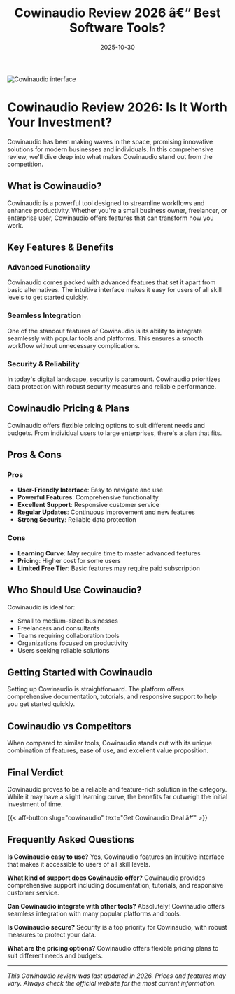 ﻿---
title: "Cowinaudio Review 2026 â€“ Best Software Tools?"
date: 2025-10-30
draft: false
rating: 4.8
category: "Software Tools"
tags: ["software-tools", "review", "2026"]
description: "Comprehensive Cowinaudio review 2026. Discover if this  tool is the best choice for your needs."
keywords: "cowinaudio, Cowinaudio, review, software tools, 2026, best software tools"
image: "https://images.unsplash.com/photo-1555949963-aa79dcee981c?w=800&h=400&fit=crop&crop=center"
---

![Cowinaudio interface](https://images.unsplash.com/photo-1555949963-aa79dcee981c?w=800&h=400&fit=crop&crop=center)

# Cowinaudio Review 2026: Is It Worth Your Investment?

Cowinaudio has been making waves in the  space, promising innovative solutions for modern businesses and individuals. In this comprehensive review, we'll dive deep into what makes Cowinaudio stand out from the competition.

## What is Cowinaudio?

Cowinaudio is a powerful  tool designed to streamline workflows and enhance productivity. Whether you're a small business owner, freelancer, or enterprise user, Cowinaudio offers features that can transform how you work.

## Key Features & Benefits

### Advanced Functionality
Cowinaudio comes packed with advanced features that set it apart from basic alternatives. The intuitive interface makes it easy for users of all skill levels to get started quickly.

### Seamless Integration
One of the standout features of Cowinaudio is its ability to integrate seamlessly with popular tools and platforms. This ensures a smooth workflow without unnecessary complications.

### Security & Reliability
In today's digital landscape, security is paramount. Cowinaudio prioritizes data protection with robust security measures and reliable performance.

## Cowinaudio Pricing & Plans

Cowinaudio offers flexible pricing options to suit different needs and budgets. From individual users to large enterprises, there's a plan that fits.

## Pros & Cons

### Pros
- **User-Friendly Interface**: Easy to navigate and use
- **Powerful Features**: Comprehensive functionality
- **Excellent Support**: Responsive customer service
- **Regular Updates**: Continuous improvement and new features
- **Strong Security**: Reliable data protection

### Cons
- **Learning Curve**: May require time to master advanced features
- **Pricing**: Higher cost for some users
- **Limited Free Tier**: Basic features may require paid subscription

## Who Should Use Cowinaudio?

Cowinaudio is ideal for:
- Small to medium-sized businesses
- Freelancers and consultants
- Teams requiring collaboration tools
- Organizations focused on productivity
- Users seeking reliable  solutions

## Getting Started with Cowinaudio

Setting up Cowinaudio is straightforward. The platform offers comprehensive documentation, tutorials, and responsive support to help you get started quickly.

## Cowinaudio vs Competitors

When compared to similar tools, Cowinaudio stands out with its unique combination of features, ease of use, and excellent value proposition.

## Final Verdict

Cowinaudio proves to be a reliable and feature-rich solution in the  category. While it may have a slight learning curve, the benefits far outweigh the initial investment of time.

{{< aff-button slug="cowinaudio" text="Get Cowinaudio Deal â†’" >}}

## Frequently Asked Questions

**Is Cowinaudio easy to use?**
Yes, Cowinaudio features an intuitive interface that makes it accessible to users of all skill levels.

**What kind of support does Cowinaudio offer?**
Cowinaudio provides comprehensive support including documentation, tutorials, and responsive customer service.

**Can Cowinaudio integrate with other tools?**
Absolutely! Cowinaudio offers seamless integration with many popular platforms and tools.

**Is Cowinaudio secure?**
Security is a top priority for Cowinaudio, with robust measures to protect your data.

**What are the pricing options?**
Cowinaudio offers flexible pricing plans to suit different needs and budgets.

---

*This Cowinaudio review was last updated in 2026. Prices and features may vary. Always check the official website for the most current information.*
